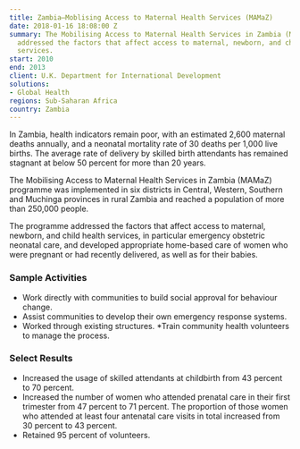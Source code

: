 ```yaml
---
title: Zambia—Moblising Access to Maternal Health Services (MAMaZ)
date: 2018-01-16 18:08:00 Z
summary: The Mobilising Access to Maternal Health Services in Zambia (MAMaZ) programme
  addressed the factors that affect access to maternal, newborn, and child health
  services.
start: 2010
end: 2013
client: U.K. Department for International Development
solutions:
- Global Health
regions: Sub-Saharan Africa
country: Zambia
---
```


In Zambia, health indicators remain poor, with an estimated 2,600 maternal deaths annually, and a neonatal mortality rate of 30 deaths per 1,000 live births. The average rate of delivery by skilled birth attendants has remained stagnant at below 50 percent for more than 20 years.

The Mobilising Access to Maternal Health Services in Zambia (MAMaZ) programme was implemented in six districts in Central, Western, Southern and Muchinga provinces in rural Zambia and reached a population of more than 250,000 people.

The programme addressed the factors that affect access to maternal, newborn, and child health services, in particular emergency obstetric neonatal care, and developed appropriate home-based care of women who were pregnant or had recently delivered, as well as for their babies.

### Sample Activities

* Work directly with communities to build social approval for behaviour change.
* Assist communities to develop their own emergency response systems. 
* Worked through existing structures.
*Train community health volunteers to manage the process.

### Select Results

* Increased the usage of skilled attendants at childbirth from 43 percent to 70 percent.  
* Increased the number of women who attended prenatal care in their first trimester from 47 percent to 71 percent. The proportion of those women who attended at least four antenatal care visits in total increased from 30 percent to 43 percent.
* Retained 95 percent of volunteers.